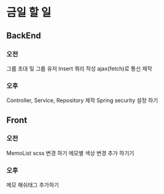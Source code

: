# 금일 할 일

## BackEnd

### 오전
그룹 초대 및 그룹 유저 Insert 쿼리 작성
ajax(fetch)로 통신 제작

### 오후 
Controller, Service, Repository 제작
Spring security 설정 하기


## Front 

### 오전
MemoList scss 변경 하기
메모별 색상 변경 추가 하기기

### 오후
메모 해쉬태그 추가하기
